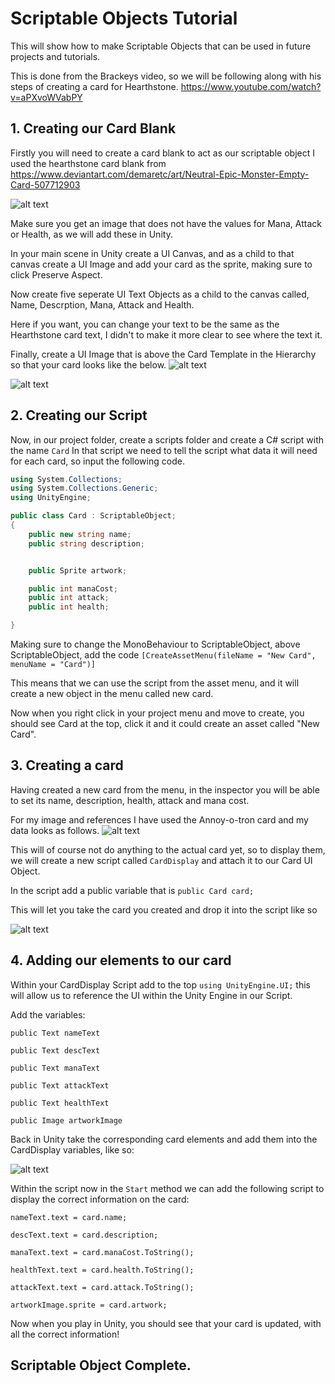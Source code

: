 # Scriptable Objects Tutorial

This will show how to make Scriptable Objects that can be used in future projects and tutorials.

This is done from the Brackeys video, so we will be following along with his steps of creating a card for Hearthstone.
https://www.youtube.com/watch?v=aPXvoWVabPY

## 1. Creating our Card Blank

Firstly you will need to create a card blank to act as our scriptable object I used the hearthstone card blank from 
https://www.deviantart.com/demaretc/art/Neutral-Epic-Monster-Empty-Card-507712903

![alt text](https://images-wixmp-ed30a86b8c4ca887773594c2.wixmp.com/f/82021352-fa8f-4e22-96a1-630256cab82e/d8ea1s7-bed07082-3953-480f-85d9-b5a3c37e9c1b.png?token=eyJ0eXAiOiJKV1QiLCJhbGciOiJIUzI1NiJ9.eyJzdWIiOiJ1cm46YXBwOjdlMGQxODg5ODIyNjQzNzNhNWYwZDQxNWVhMGQyNmUwIiwiaXNzIjoidXJuOmFwcDo3ZTBkMTg4OTgyMjY0MzczYTVmMGQ0MTVlYTBkMjZlMCIsIm9iaiI6W1t7InBhdGgiOiJcL2ZcLzgyMDIxMzUyLWZhOGYtNGUyMi05NmExLTYzMDI1NmNhYjgyZVwvZDhlYTFzNy1iZWQwNzA4Mi0zOTUzLTQ4MGYtODVkOS1iNWEzYzM3ZTljMWIucG5nIn1dXSwiYXVkIjpbInVybjpzZXJ2aWNlOmZpbGUuZG93bmxvYWQiXX0.a0KDGVm_dwfxMdFwGJXh9DvkjndPDGSbzEBFE2m0vQ4)

Make sure you get an image that does not have the values for Mana, Attack or Health, as we will add these in Unity.

In your main scene in Unity create a UI Canvas, and as a child to that canvas create a UI Image and add your card as the sprite, making sure to click Preserve Aspect.

Now create five seperate UI Text Objects as a child to the canvas called, Name, Descrption, Mana, Attack and Health.

Here if you want, you can change your text to be the same as the Hearthstone card text, I didn't to make it more clear to see where the text it.

Finally, create a UI Image that is above the Card Template in the Hierarchy so that your card looks like the below.
![alt text](https://i.imgur.com/9zk8kA4.png)

![alt text](https://i.imgur.com/00aGNLv.png)



## 2. Creating our Script

Now, in our project folder, create a scripts folder and create a C# script with the name `Card`
In that script we need to tell the script what data it will need for each card, so input the following code.

```.cs
using System.Collections;
using System.Collections.Generic;
using UnityEngine;

public class Card : ScriptableObject;
{
    public new string name;
    public string description;


    public Sprite artwork;

    public int manaCost;
    public int attack;
    public int health;

}
```
Making sure to change the MonoBehaviour to ScriptableObject, above ScriptableObject, add the code
```[CreateAssetMenu(fileName = "New Card", menuName = "Card")]```

This means that we can use the script from the asset menu, and it will create a new object in the menu called new card.

Now when you right click in your project menu and move to create, you should see Card at the top, click it and it could create an asset called "New Card".

## 3. Creating a card

Having created a new card from the menu, in the inspector you will be able to set its name, description, health, attack and mana cost.

For my image and references I have used the Annoy-o-tron card and my data looks as follows.
![alt text](https://i.imgur.com/OiqTzk7.png)

This will of course not do anything to the actual card yet, so to display them, we will create a new script called `CardDisplay` and attach it to our Card UI Object.

In the script add a public variable that is `public Card card;`

This will let you take the card you created and drop it into the script like so

![alt text](https://i.imgur.com/ZHVoUbc.png)

## 4. Adding our elements to our card

Within your CardDisplay Script add to the top `using UnityEngine.UI;` this will allow us to reference the UI within the Unity Engine in our Script.

Add the variables:

`public Text nameText`

`public Text descText`

`public Text manaText` 

`public Text attackText`

`public Text healthText`

`public Image artworkImage`

Back in Unity take the corresponding card elements and add them into the CardDisplay variables, like so:

![alt text](https://i.imgur.com/UV2NeLk.png)

Within the script now in the `Start` method we can add the following script to display the correct information on the card:

`nameText.text = card.name;` 

`descText.text = card.description;`


`manaText.text = card.manaCost.ToString();`

`healthText.text = card.health.ToString();`

`attackText.text = card.attack.ToString();`


`artworkImage.sprite = card.artwork;`

Now when you play in Unity, you should see that your card is updated, with all the correct information!

## Scriptable Object Complete.





